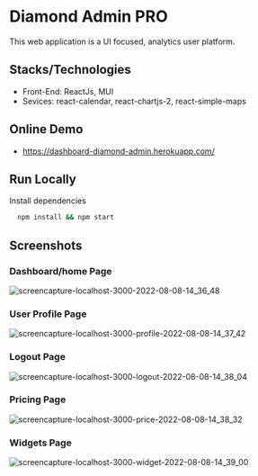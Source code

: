 
# Diamond Admin PRO

This web application is a UI focused, analytics user platform.
## Stacks/Technologies

- Front-End: ReactJs, MUI
- Sevices: react-calendar, react-chartjs-2, react-simple-maps





## Online Demo

- https://dashboard-diamond-admin.herokuapp.com/



## Run Locally

Install dependencies

```bash
  npm install && npm start
```


## Screenshots

### Dashboard/home Page

![screencapture-localhost-3000-2022-08-08-14_36_48](https://user-images.githubusercontent.com/93957228/183523140-800905c5-971b-49ba-bc73-65e1ed590491.png)


### User Profile Page

![screencapture-localhost-3000-profile-2022-08-08-14_37_42](https://user-images.githubusercontent.com/93957228/183523167-0d3e7b76-327d-47c4-ac99-307c16cb639f.png)


### Logout Page

![screencapture-localhost-3000-logout-2022-08-08-14_38_04](https://user-images.githubusercontent.com/93957228/183523187-a060027a-122a-456d-ac1d-2ee5b55cf3d3.png)


### Pricing Page

![screencapture-localhost-3000-price-2022-08-08-14_38_32](https://user-images.githubusercontent.com/93957228/183523198-202e8dc7-689a-47e4-9485-b4be3f49aa71.png)


### Widgets Page

![screencapture-localhost-3000-widget-2022-08-08-14_39_00](https://user-images.githubusercontent.com/93957228/183523210-1c193896-3005-430a-8c8e-a6be46b2caf9.png)

